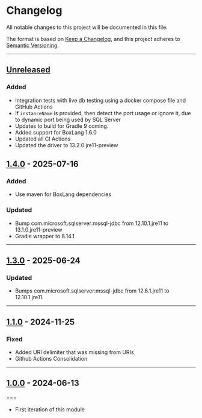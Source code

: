 # Changelog

All notable changes to this project will be documented in this file.

The format is based on [Keep a Changelog](https://keepachangelog.com/en/1.0.0/),
and this project adheres to [Semantic Versioning](https://semver.org/spec/v2.0.0.html).

* * *

## [Unreleased]

### Added

- Integration tests with live db testing using a docker compose file and GitHub Actions
- If `instanceName` is provided, then detect the port usage or ignore it, due to dynamic port being used by SQL Server
- Updates to build for Gradle 9 coming.
- Added support for BoxLang 1.6.0
- Updated all CI Actions
- Updated the driver to 13.2.0.jre11-preview

## [1.4.0] - 2025-07-16

### Added

- Use maven for BoxLang dependencies

### Updated

- Bump com.microsoft.sqlserver:mssql-jdbc from 12.10.1.jre11 to 13.1.0.jre11-preview
- Gradle wrapper to 8.14.1

* * *

## [1.3.0] - 2025-06-24

### Updated

- Bumps com.microsoft.sqlserver:mssql-jdbc from 12.6.1.jre11 to 12.10.1.jre11.

* * *

## [1.1.0] - 2024-11-25

### Fixed

- Added URI delimiter that was missing from URIs
- Github Actions Consolidation

* * *

## [1.0.0] - 2024-06-13

===

- First iteration of this module

[unreleased]: https://github.com/ortus-boxlang/bx-mssql/compare/v1.4.0...HEAD
[1.4.0]: https://github.com/ortus-boxlang/bx-mssql/compare/v1.3.0...v1.4.0
[1.3.0]: https://github.com/ortus-boxlang/bx-mssql/compare/v1.1.0...v1.3.0
[1.1.0]: https://github.com/ortus-boxlang/bx-mssql/compare/v1.1.0...v1.1.0
[1.0.0]: https://github.com/ortus-boxlang/bx-mssql/compare/154d0c931fe42b794f5e630bbe5c0099ebc09a7e...v1.0.0
